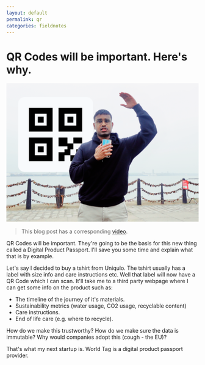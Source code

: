 ```yaml
---
layout: default
permalink: qr
categories: fieldnotes
---
```


# QR Codes will be important. Here's why.

![10years](/assets/covers/qr.png)

> This blog post has a corresponding [video](https://www.youtube.com/watch?v=vOgJ0UfwLng).

QR Codes will be important.
They're going to be the basis for this new thing called a Digital Product Passport.
I'll save you some time and explain what that is by example.

Let's say I decided to buy a tshirt from Uniqulo. 
The tshirt usually has a label with size info and care instructions etc.
Well that label will now have a QR Code which I can scan.
It'll take me to a third party webpage where I can get some info on the product such as:
* The timeline of the journey of it's materials.
* Sustainability metrics (water usage, CO2 usage, recyclable content)
* Care instructions.
* End of life care (e.g. where to recycle).

How do we make this trustworthy?
How do we make sure the data is immutable?
Why would companies adopt this (cough - the EU)?

That's what my next startup is. 
World Tag is a digital product passport provider.
